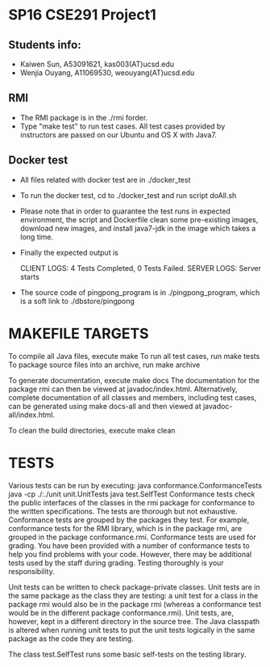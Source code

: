 # SP16 CSE291 Project1
## Students info:
* Kaiwen Sun, A53091621, kas003(AT)ucsd.edu
* Wenjia Ouyang, A11069530, weouyang(AT)ucsd.edu 

## RMI
* The RMI package is in the ./rmi forder.
* Type "make test" to run test cases. All test cases provided by instructors are passed on our Ubuntu and OS X with Java7.

## Docker test
* All files related with docker test are in ./docker_test
* To run the docker test, cd to ./docker_test and run script doAll.sh
* Please note that in order to guarantee the test runs in expected environment, the script and Dockerfile clean some pre-existing images, download new images, and install java7-jdk in the image which takes a long time.
* Finally the expected output is 

	CLIENT LOGS:
	4 Tests Completed, 0 Tests Failed.
	SERVER LOGS:
	Server starts

* The source code of pingpong_program is in ./pingpong_program, which is a soft link to ./dbstore/pingpong

# MAKEFILE TARGETS

To compile all Java files, execute
        make
To run all test cases, run
        make tests
To package source files into an archive, run
        make archive

To generate documentation, execute
        make docs
The documentation for the package rmi can then be viewed at javadoc/index.html.
Alternatively, complete documentation of all classes and members, including test
cases, can be generated using
        make docs-all
and then viewed at javadoc-all/index.html.

To clean the build directories, execute
        make clean


# TESTS

Various tests can be run by executing:
        java conformance.ConformanceTests
        java -cp ./:./unit unit.UnitTests
        java test.SelfTest
Conformance tests check the public interfaces of the classes in the rmi package
for conformance to the written specifications. The tests are thorough but not
exhaustive. Conformance tests are grouped by the packages they test. For
example, conformance tests for the RMI library, which is in the package rmi, are
grouped in the package conformance.rmi. Conformance tests are used for grading.
You have been provided with a number of conformance tests to help you find
problems with your code. However, there may be additional tests used by the
staff during grading. Testing thoroughly is your responsibility.

Unit tests can be written to check package-private classes. Unit tests are in
the same package as the class they are testing: a unit test for a class in the
package rmi would also be in the package rmi (whereas a conformance test would
be in the different package conformance.rmi). Unit tests, are, however, kept in
a different directory in the source tree. The Java classpath is altered when
running unit tests to put the unit tests logically in the same package as the
code they are testing.

The class test.SelfTest runs some basic self-tests on the testing library.

